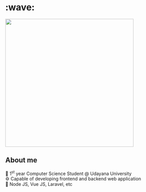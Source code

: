 <h1>:wave:</h1>
<img src='https://media1.tenor.com/m/9UYmCME5ZqUAAAAd/chainsaw-man-power.gif' width='400'>
<h2>About me</h2>
🏫 1<sup>st</sup> year Computer Science Student @ Udayana University <br>
⚙️ Capable of developing frontend and backend web application <br>
🧰 Node JS, Vue JS, Laravel, etc
